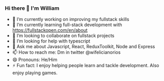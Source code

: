 ### Hi there 👋 I'm William

- 🔭 I’m currently working on improving my fullstack skills
- 🌱 I’m currently learning full-stack development with https://fullstackopen.com/en/about 
- 👯 I’m looking to collaborate on fullstack projects
- 🤔 I’m looking for help with typescript
- 💬 Ask me about Javascript, React, ReduxToolkit, Node and Express
- 📫 How to reach me: Dm in twitter @wifelicianorios
- 😄 Pronouns: He/Him
- ⚡ Fun fact: I enjoy helping people learn and tackle development. Also enjoy playing games. 

<!--
**wfeliciano20/wfeliciano20** is a ✨ _special_ ✨ repository because its `README.md` (this file) appears on your GitHub profile.

Here are some ideas to get you started:

- 🔭 I’m currently working on ...
- 🌱 I’m currently learning ...
- 👯 I’m looking to collaborate on ...
- 🤔 I’m looking for help with ...
- 💬 Ask me about ...
- 📫 How to reach me: ...
- 😄 Pronouns: ...
- ⚡ Fun fact: ...
-->

